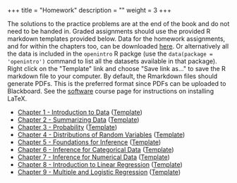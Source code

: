 +++
title = "Homework"
description = ""
weight = 3
+++


The solutions to the practice problems are at the end of the book and do not need to be handed in. Graded assignments should use the provided R markdown templates provided below. Data for the homework assignments, and for within the chapters too, can be downloaded [here](https://github.com/jbryer/DATA606Fall2020/tree/master/course_data/os3_data). Or alternatively all the data is included in the `openintro` R packge (use the `data(package = 'openintro')` command to list all the datasets available in that package). Right click on the "Template" link and choose "Save link as..." to save the R markdown file to your computer. By default, the Rmarkdown files should generate PDFs. This is the preferred format since PDFs can be uploaded to Blackboard. See the [software](/course-overview/software/) course page for instructions on installing LaTeX.

* [Chapter 1 - Introduction to Data](https://github.com/jbryer/DATA606Fall2020/blob/master/Homework/Homework1.pdf) ([Template](https://raw.githubusercontent.com/jbryer/DATA606Fall2020/master/Homework/Homework1.Rmd))
* [Chapter 2 - Summarizing Data](https://github.com/jbryer/DATA606Fall2020/blob/master/Homework/Homework2.pdf) ([Template](https://raw.githubusercontent.com/jbryer/DATA606Fall2020/master/Homework/Homework2.Rmd))
* [Chapter 3 - Probability](https://github.com/jbryer/DATA606Fall2020/blob/master/Homework/Homework3.pdf) ([Template](https://raw.githubusercontent.com/jbryer/DATA606Fall2020/master/Homework/Homework3.Rmd))
* [Chapter 4 - Distributions of Random Variables](https://github.com/jbryer/DATA606Fall2020/blob/master/Homework/Homework4.pdf) ([Template](https://raw.githubusercontent.com/jbryer/DATA606Fall2020/master/Homework/Homework4.Rmd))
* [Chapter 5 - Foundations for Inference](https://github.com/jbryer/DATA606Fall2020/blob/master/Homework/Homework5.pdf) ([Template](https://raw.githubusercontent.com/jbryer/DATA606Fall2020/master/Homework/Homework5.Rmd))
* [Chapter 6 - Inference for Categorical Data](https://github.com/jbryer/DATA606Fall2020/blob/master/Homework/Homework6.pdf) ([Template](https://raw.githubusercontent.com/jbryer/DATA606Fall2020/master/Homework/Homework6.Rmd))
* [Chapter 7 - Inference for Numerical Data](https://github.com/jbryer/DATA606Fall2020/blob/master/Homework/Homework7.pdf) ([Template](https://raw.githubusercontent.com/jbryer/DATA606Fall2020/master/Homework/Homework7.Rmd))
* [Chapter 8 - Introduction to Linear Regression](https://github.com/jbryer/DATA606Fall2020/blob/master/Homework/Homework8.pdf) ([Template](https://raw.githubusercontent.com/jbryer/DATA606Fall2020/master/Homework/Homework8.Rmd))
* [Chapter 9 - Multiple and Logistic Regression](https://github.com/jbryer/DATA606Fall2020/blob/master/Homework/Homework9.pdf) ([Template](https://raw.githubusercontent.com/jbryer/DATA606Fall2020/master/Homework/Homework9.Rmd))


